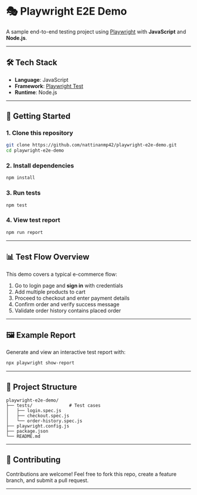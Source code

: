 # 🎭 Playwright E2E Demo  

A sample end-to-end testing project using [Playwright](https://playwright.dev/) with **JavaScript** and **Node.js**.  

---

## 🛠️ Tech Stack  

- **Language**: JavaScript  
- **Framework**: [Playwright Test](https://playwright.dev/docs/test-intro)  
- **Runtime**: Node.js  

---

## 🚀 Getting Started  

### 1. Clone this repository  
```bash
git clone https://github.com/nattinanmp42/playwright-e2e-demo.git
cd playwright-e2e-demo
```

### 2. Install dependencies  
```bash
npm install
```

### 3. Run tests  
```bash
npm test
```

### 4. View test report  
```bash
npm run report
```

---

## 📊 Test Flow Overview  

This demo covers a typical e-commerce flow:  

1. Go to login page and **sign in** with credentials  
2. Add multiple products to cart  
3. Proceed to checkout and enter payment details  
4. Confirm order and verify success message  
5. Validate order history contains placed order  

---

## 🖼️ Example Report  

Generate and view an interactive test report with:  

```bash
npx playwright show-report
```

---

## 📌 Project Structure  

```
playwright-e2e-demo/
├── tests/              # Test cases
│   ├── login.spec.js
│   ├── checkout.spec.js
│   └── order-history.spec.js
├── playwright.config.js
├── package.json
└── README.md
```

---

## 🤝 Contributing  

Contributions are welcome! Feel free to fork this repo, create a feature branch, and submit a pull request.  

---
